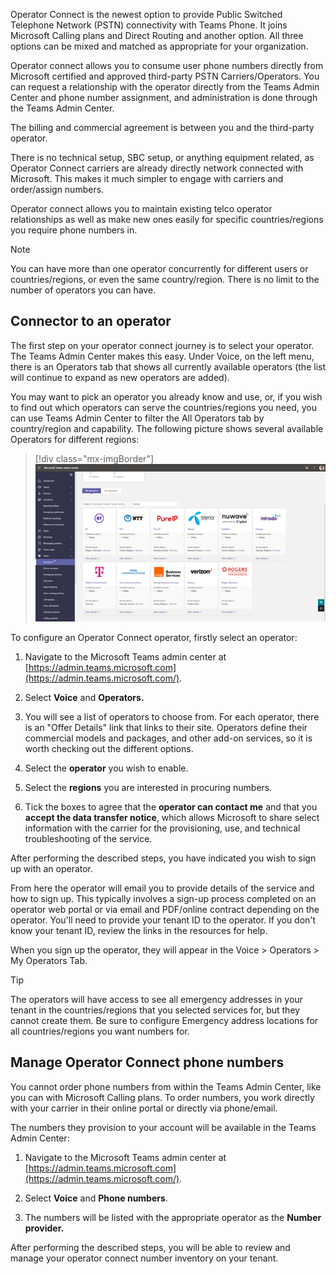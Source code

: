 Operator Connect is the newest option to provide Public Switched Telephone Network (PSTN) connectivity with Teams Phone. It joins Microsoft Calling plans and Direct Routing and another option. All three options can be mixed and matched as appropriate for your organization.

Operator connect allows you to consume user phone numbers directly from Microsoft certified and approved third-party PSTN Carriers/Operators. You can request a relationship with the operator directly from the Teams Admin Center and phone number assignment, and administration is done through the Teams Admin Center.

The billing and commercial agreement is between you and the third-party operator.

There is no technical setup, SBC setup, or anything equipment related, as Operator Connect carriers are already directly network connected with Microsoft. This makes it much simpler to engage with carriers and order/assign numbers.

Operator connect allows you to maintain existing telco operator relationships as well as make new ones easily for specific countries/regions you require phone numbers in.

> [!NOTE]
> You can have more than one operator concurrently for different users or countries/regions, or even the same country/region. There is no limit to the number of operators you can have.

## Connector to an operator

The first step on your operator connect journey is to select your operator. The Teams Admin Center makes this easy. Under Voice, on the left menu, there is an Operators tab that shows all currently available operators (the list will continue to expand as new operators are added).

You may want to pick an operator you already know and use, or, if you wish to find out which operators can serve the countries/regions you need, you can use Teams Admin Center to filter the All Operators tab by country/region and capability. The following picture shows several available Operators for different regions:

> [!div class="mx-imgBorder"]
> ![Operator Connect in the Teams Admin Center](../media/operator-connect-setting.png)

To configure an Operator Connect operator, firstly select an operator:

1. Navigate to the Microsoft Teams admin center at [https://admin.teams.microsoft.com](https://admin.teams.microsoft.com/).

1. Select **Voice** and **Operators.**

1. You will see a list of operators to choose from. For each operator, there is an "Offer Details" link that links to their site. Operators define their commercial models and packages, and other add-on services, so it is worth checking out the different options.

1. Select the **operator** you wish to enable.

1. Select the **regions** you are interested in procuring numbers.

1. Tick the boxes to agree that the **operator can contact me** and that you **accept the data transfer notice**, which allows Microsoft to share select information with the carrier for the provisioning, use, and technical troubleshooting of the service.

After performing the described steps, you have indicated you wish to sign up with an operator.

From here the operator will email you to provide details of the service and how to sign up. This typically involves a sign-up process completed on an operator web portal or via email and PDF/online contract depending on the operator. You'll need to provide your tenant ID to the operator. If you don't know your tenant ID, review the links in the resources for help.

When you sign up the operator, they will appear in the Voice > Operators > My Operators Tab.

> [!TIP]
> The operators will have access to see all emergency addresses in your tenant in the countries/regions that you selected services for, but they cannot create them. Be sure to configure Emergency address locations for all countries/regions you want numbers for.

## Manage Operator Connect phone numbers

You cannot order phone numbers from within the Teams Admin Center, like you can with Microsoft Calling plans. To order numbers, you work directly with your carrier in their online portal or directly via phone/email.

The numbers they provision to your account will be available in the Teams Admin Center:

1. Navigate to the Microsoft Teams admin center at [https://admin.teams.microsoft.com](https://admin.teams.microsoft.com/).

1. Select **Voice** and **Phone numbers**.

1. The numbers will be listed with the appropriate operator as the **Number provider.**

After performing the described steps, you will be able to review and manage your operator connect number inventory on your tenant.

